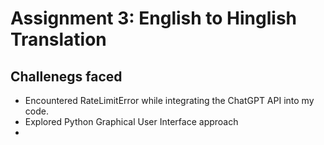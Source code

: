 # Assignment 3: English to Hinglish Translation
## Challenegs faced
- Encountered RateLimitError while integrating the ChatGPT API into my code.
- Explored Python Graphical User Interface approach
- 
